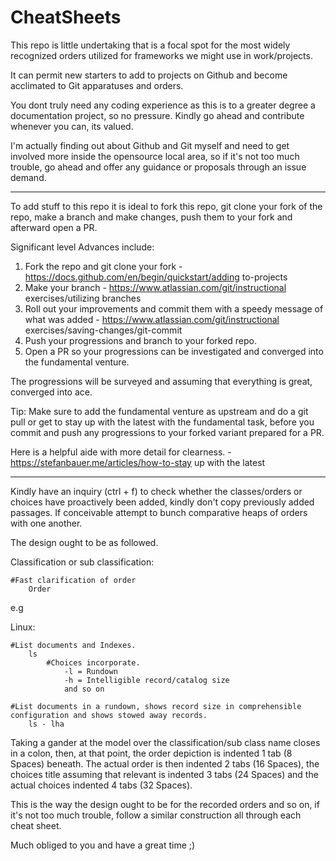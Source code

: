 # CheatSheets

This repo is little undertaking that is a focal spot for the most widely recognized orders utilized for frameworks we might use in work/projects.

It can permit new starters to add to projects on Github and become acclimated to Git apparatuses and orders.

You dont truly need any coding experience as this is to a greater degree a documentation project, so no pressure. Kindly go ahead and contribute whenever you can, its valued.

I'm actually finding out about Github and Git myself and need to get involved more inside the opensource local area, so if it's not too much trouble, go ahead and offer any guidance or proposals through an issue demand.

--------------------------------------------------

To add stuff to this repo it is ideal to fork this repo, git clone your fork of the repo, make a branch and make changes, push them to your fork and afterward open a PR.

Significant level Advances include:

1. Fork the repo and git clone your fork - https://docs.github.com/en/begin/quickstart/adding to-projects
2. Make your branch - https://www.atlassian.com/git/instructional exercises/utilizing branches
3. Roll out your improvements and commit them with a speedy message of what was added - https://www.atlassian.com/git/instructional exercises/saving-changes/git-commit
5. Push your progressions and branch to your forked repo.
6. Open a PR so your progressions can be investigated and converged into the fundamental venture.

The progressions will be surveyed and assuming that everything is great, converged into ace.

Tip: Make sure to add the fundamental venture as upstream and do a git pull or get to stay up with the latest with the fundamental task, before you commit and push any progressions to your forked variant prepared for a PR.

Here is a helpful aide with more detail for clearness. - https://stefanbauer.me/articles/how-to-stay up with the latest

--------------------------------------------------

Kindly have an inquiry (ctrl + f) to check whether the classes/orders or choices have proactively been added, kindly don't copy previously added passages. If conceivable attempt to bunch comparative heaps of orders with one another.

The design ought to be as followed.

Classification or sub classification:

	#Fast clarification of order
		Order

e.g

Linux:

	#List documents and Indexes.
		ls
			#Choices incorporate.
				-l = Rundown
				-h = Intelligible record/catalog size
				and so on

	#List documents in a rundown, shows record size in comprehensible configuration and shows stowed away records.
		ls - lha

Taking a gander at the model over the classification/sub class name closes in a colon, then, at that point, the order depiction is indented 1 tab (8 Spaces) beneath. The actual order is then indented 2 tabs (16 Spaces), the choices title assuming that relevant is indented 3 tabs (24 Spaces) and the actual choices indented 4 tabs (32 Spaces).

This is the way the design ought to be for the recorded orders and so on, if it's not too much trouble, follow a similar construction all through each cheat sheet.

Much obliged to you and have a great time ;)
